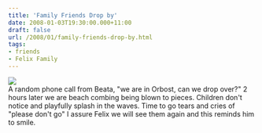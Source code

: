 ```yaml
---
title: 'Family Friends Drop by'
date: 2008-01-03T19:30:00.000+11:00
draft: false
url: /2008/01/family-friends-drop-by.html
tags: 
- friends
- Felix Family
---
```


[![](http://bp2.blogger.com/_i63U3ulGoC4/R4bLFRTlveI/AAAAAAAAABc/z2HnclqRB8s/s320/IMG_9314.JPG)](http://bp2.blogger.com/_i63U3ulGoC4/R4bLFRTlveI/AAAAAAAAABc/z2HnclqRB8s/s1600-h/IMG_9314.JPG)  
A random phone call from Beata, "we are in Orbost, can we drop over?" 2 hours later we are beach combing being blown to pieces. Children don't notice and playfully splash in the waves. Time to go tears and cries of "please don't go" I assure Felix we will see them again and this reminds him to smile.